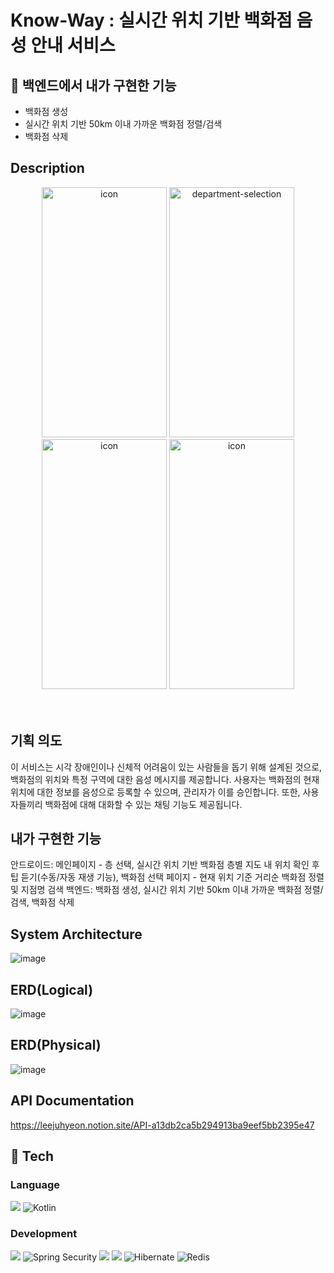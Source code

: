 # Know-Way : 실시간 위치 기반 백화점 음성 안내 서비스

## 🎯 백엔드에서 내가 구현한 기능
- 백화점 생성
- 실시간 위치 기반 50km 이내 가까운 백화점 정렬/검색
- 백화점 삭제

## Description

<div align="center">
    <img src="https://github.com/user-attachments/assets/de2dcc80-ebdc-4478-a556-d4eceb99d6fb" alt="icon" width="200"height ="400"/>
    <img src="https://github.com/user-attachments/assets/25bc4efe-d780-4206-998f-561c4ac9557b" alt="department-selection" width="200" height ="400"/>
    <img src="https://github.com/user-attachments/assets/c6109d52-fedc-4e76-bc99-98da5f037bad" alt="icon" width="200" height ="400"/>
    <img src="https://github.com/user-attachments/assets/2cc70411-5cb6-4db6-83c7-df5649e1b773" alt="icon" width="200" height ="400"/>
</div>



<div> 
<br/>
<br/>

## 기획 의도
이 서비스는 시각 장애인이나 신체적 어려움이 있는 사람들을 돕기 위해 설계된 것으로, 백화점의 위치와 특정 구역에 대한 음성 메시지를 제공합니다. 사용자는 백화점의 현재 위치에 대한 정보를 음성으로 등록할 수 있으며, 관리자가 이를 승인합니다. 또한, 사용자들끼리 백화점에 대해 대화할 수 있는 채팅 기능도 제공됩니다.

## 내가 구현한 기능
안드로이드: 메인페이지 - 층 선택, 실시간 위치 기반 백화점 층별 지도 내 위치 확인 후 팁 듣기(수동/자동 재생 기능), 백화점 선택 페이지 - 현재 위치 기준 거리순 백화점 정렬 및 지점명 검색
백엔드: 백화점 생성, 실시간 위치 기반 50km 이내 가까운 백화점 정렬/검색, 백화점 삭제

</div>


## System Architecture
![image](https://github.com/user-attachments/assets/2353ca62-d359-4090-910e-6c37787bfdfe)


## ERD(Logical)
![image](https://github.com/user-attachments/assets/01b22ab6-6dfc-4d0a-a9f3-d44c51265d66)

## ERD(Physical)
![image](https://github.com/user-attachments/assets/4475ce67-e0a9-4793-a165-f0f10947b10c)


## API Documentation
https://leejuhyeon.notion.site/API-a13db2ca5b294913ba9eef5bb2395e47
## 🔨 Tech

### Language

<p align="left">
 <img src ="https://img.shields.io/badge/java-%23ED8B00.svg?style=for-the-badge&logo=openjdk&logoColor=white"/>  
  <img src="https://img.shields.io/badge/Kotlin-%230070D1.svg?style=for-the-badge&logo=kotlin&logoColor=white" alt="Kotlin"/>  




  
</p>

### Development

<p align="left">

  <img src ="https://img.shields.io/badge/spring-%236DB33F.svg?style=for-the-badge&logo=spring&logoColor=white"/>
  <img src="https://img.shields.io/badge/Spring%20Security-%232D6A4F.svg?style=for-the-badge&logo=spring-security&logoColor=white" alt="Spring Security"/>  
  <img src ="https://img.shields.io/badge/Oracle-F80000?style=for-the-badge&logo=oracle&logoColor=white"/>
  <img src ="[https://img.shields.io/badge/Oracle-F80000?style=for-the-badge&logo=oracle&logoColor=white](https://img.shields.io/badge/Hibernate-59666C?style=for-the-badge&logo=Hibernate&logoColor=white)"/>
  <img src="https://img.shields.io/badge/Hibernate-%23300C02.svg?style=for-the-badge&logo=hibernate&logoColor=white" alt="Hibernate"/>  
  <img src="https://img.shields.io/badge/Redis-%23D82C20.svg?style=for-the-badge&logo=redis&logoColor=white" alt="Redis"/>  
  
</p>


<br/>
